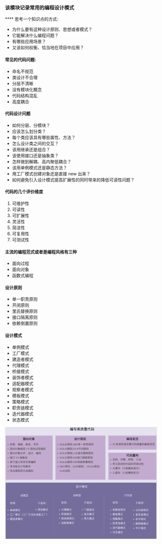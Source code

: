 ### 该模块记录常用的编程设计模式

**** 思考一个知识点的方式:

- 为什么要有这种设计原则、思想或者模式？
- 它能解决什么编程问题？
- 有哪些应用场景？
- 又该如何权衡、恰当地在项目中应用？

#### 常见的代码问题:

- 命名不规范
- 类设计不合理
- 分层不清晰
- 没有模块化概念
- 代码结构混乱
- 高度耦合

#### 代码设计问题

- 如何分层、分模块？
- 应该怎么划分类？
- 每个类应该具有哪些属性、方法？
- 怎么设计类之间的交互？
- 该用继承还是组合？
- 该使用接口还是抽象类？
- 怎样做到解耦、高内聚低耦合？
- 该用单例模式还是静态方法？
- 用工厂模式创建对象还是直接 new 出来？
- 如何避免引入设计模式提高扩展性的同时带来的降低可读性问题？


#### 代码的几个评价维度

1. 可维护性
2. 可读性
3. 可扩展性
4. 灵活性
5. 简洁性
6. 可复用性
7. 可测试性


#### 主流的编程范式或者是编程风格有三种
 - 面向过程
 - 面向对象
 - 函数式编程


#### 设计原则

- 单一职责原则
- 开闭原则
- 里氏替换原则
- 接口隔离原则
- 依赖倒置原则


#### 设计模式

- 单例模式
- 工厂模式
- 建造者模式
- 代理模式
- 桥接模式
- 装饰者模式
- 适配器模式
- 观察者模式
- 模板模式
- 策略模式
- 职责链模式
- 迭代器模式
- 状态模式


![](img/design_1.PNG)